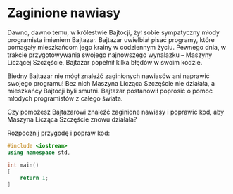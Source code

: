 # Zaginione nawiasy

Dawno, dawno temu, w królestwie Bajtocji, żył sobie sympatyczny młody programista imieniem Bajtazar. Bajtazar uwielbiał pisać programy, które pomagały mieszkańcom jego krainy w codziennym życiu. Pewnego dnia, w trakcie przygotowywania swojego najnowszego wynalazku – Maszyny Liczącej Szczęście, Bajtazar popełnił kilka błędów w swoim kodzie.

Biedny Bajtazar nie mógł znaleźć zaginionych nawiasów ani naprawić swojego programu! Bez nich Maszyna Licząca Szczęście nie działała, a mieszkańcy Bajtocji byli smutni. Bajtazar postanowił poprosić o pomoc młodych programistów z całego świata.

Czy pomożesz Bajtazarowi znaleźć zaginione nawiasy i poprawić kod, aby Maszyna Licząca Szczęście znowu działała?

Rozpocznij przygodę i popraw kod:

```cpp
#include <iostream>
using namespace std,

int main()
[
    return 1;
]
```